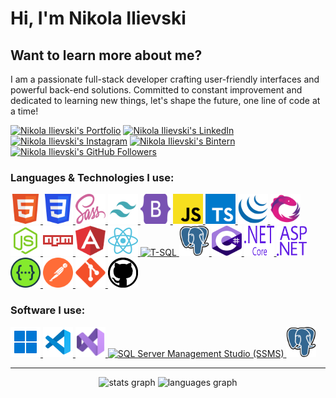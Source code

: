 # Hi, I'm Nikola Ilievski

## Want to learn more about me?

I am a passionate full-stack developer crafting user-friendly interfaces and powerful back-end solutions. Committed to constant improvement and dedicated to learning new things, let's shape the future, one line of code at a time!

[![Nikola Ilievski's Portfolio](https://img.shields.io/badge/Portfolio-Access%20Website-9e1919?style=flat&logo=carrd&logoColor=white&link=https://nikola-ilievski.netlify.app/)](https://nikola-ilievski.netlify.app/)
[![Nikola Ilievski's LinkedIn](https://img.shields.io/badge/-LinkedIn-0077B5?style=flat&logo=Linkedin&logoColor=white&link=https://www.linkedin.com/in/nikola-ilievski7/)](https://www.linkedin.com/in/nikola-ilievski7/)
[![Nikola Ilievski's Instagram](https://img.shields.io/badge/-Instagram-DD2A7B?style=flat&logo=Instagram&logoColor=white&link=https://www.instagram.com/niko_ilievski/)](https://www.instagram.com/niko_ilievski/)
[![Nikola Ilievski's Bintern](https://img.shields.io/badge/-Bintern-FA8127?style=flat&logo=bookalope&logoColor=white&link=https://bintern.com/en/student/public/profile/bmlrb2xhaWxpZXZza2k0MjFAZ21haWwuY29t)](https://bintern.com/en/student/public/profile/bmlrb2xhaWxpZXZza2k0MjFAZ21haWwuY29t)
[![Nikola Ilievski's GitHub Followers](https://img.shields.io/github/followers/Biohazardx44?label=Follow&style=social)](https://github.com/Biohazardx44)

### Languages & Technologies I use:

<div>
	<a href="https://developer.mozilla.org/en-US/docs/Web/HTML" target="_blank" rel="noopener noreferrer">
	  <img width="48" height="48" src="./icons/html.svg" alt="HTML" title="HTML"/>
	</a>
	<a href="https://developer.mozilla.org/en-US/docs/Web/CSS" target="_blank" rel="noopener noreferrer">
	  <img width="48" height="48" src="./icons/css.svg" alt="CSS" title="CSS"/>
	</a>
	<a href="https://sass-lang.com/" target="_blank" rel="noopener noreferrer">
	  <img width="48" height="48" src="./icons/sass.svg" alt="Sass & SCSS" title="Sass & SCSS"/>
	</a>
	<a href="https://tailwindcss.com/" target="_blank" rel="noopener noreferrer">
	  <img width="48" height="48" src="./icons/tailwind.svg" alt="Tailwind CSS" title="Tailwind CSS"/>
	</a>
	<a href="https://getbootstrap.com/" target="_blank" rel="noopener noreferrer">
	  <img width="48" height="48" src="./icons/bootstrap.svg" alt="Bootstrap" title="Bootstrap"/>
	</a>
	<a href="https://developer.mozilla.org/en-US/docs/Web/JavaScript" target="_blank" rel="noopener noreferrer">
	  <img width="48" height="48" src="./icons/javascript.svg" alt="JavaScript" title="JavaScript"/>
	</a>
	<a href="https://www.typescriptlang.org/" target="_blank" rel="noopener noreferrer">
	  <img width="48" height="48" src="./icons/typescript.svg" alt="TypeScript" title="TypeScript"/>
	</a>
    <a href="https://jquery.com/" target="_blank" rel="noopener noreferrer">
	  <img width="48" height="48" src="./icons/jquery.svg" alt="jQuery" title="jQuery"/>
	</a>
	<a href="https://rxjs.dev/" target="_blank" rel="noopener noreferrer">
	  <img width="48" height="48" src="./icons/rxjs.svg" alt="RxJS" title="RxJS"/>
	</a>
	<a href="https://nodejs.org/en" target="_blank" rel="noopener noreferrer">
	  <img width="48" height="48" src="./icons/nodejs.svg" alt="NodeJS" title="NodeJS"/>
	</a>
	<a href="https://www.npmjs.com/" target="_blank" rel="noopener noreferrer">
	  <img width="48" height="48" src="./icons/npm.svg" alt="npm" title="npm"/>
	</a>
	<a href="https://angular.io/" target="_blank" rel="noopener noreferrer">
	  <img width="48" height="48" src="./icons/angular.svg" alt="Angular" title="Angular"/>
	</a>
	<a href="https://react.dev/" target="_blank" rel="noopener noreferrer">
	  <img width="48" height="48" src="./icons/react.svg" alt="React & React Native" title="React & React Native"/>
	</a>
	<a href="https://www.microsoft.com/en-us/sql-server/sql-server-downloads" target="_blank" rel="noopener noreferrer">
	  <img width="48" height="48" src="./icons/tsql.ico" alt="T-SQL" title="T-SQL"/>
	</a>
    <a href="https://www.postgresql.org/" target="_blank" rel="noopener noreferrer">
	  <img width="48" height="48" src="./icons/postgresql.svg" alt="PostgreSQL" title="PostgreSQL"/>
	</a>
	<a href="https://learn.microsoft.com/en-us/dotnet/csharp/" target="_blank" rel="noopener noreferrer">
	  <img width="48" height="48" src="./icons/csharp.svg" alt="C-Sharp" title="C-Sharp"/>
	</a>
	<a href="https://dotnet.microsoft.com/en-us/download/dotnet" target="_blank" rel="noopener noreferrer">
	  <img width="48" height="48" src="./icons/netcore.svg" alt=".NET Core" title=".NET Core"/>
	</a>
	<a href="https://dotnet.microsoft.com/en-us/apps/aspnet" target="_blank" rel="noopener noreferrer">
	  <img width="48" height="48" src="./icons/aspnetcore.svg" alt="ASP.NET MVC & Web API" title="ASP.NET MVC & Web API"/>
	</a>
	<a href="https://swagger.io/" target="_blank" rel="noopener noreferrer">
	  <img width="48" height="48" src="./icons/swagger.svg" alt="Swagger" title="Swagger"/>
	</a>
    <a href="https://www.postman.com/" target="_blank" rel="noopener noreferrer">
	  <img width="48" height="48" src="./icons/postman.svg" alt="Postman" title="Postman"/>
	</a>
	<a href="https://git-scm.com/" target="_blank" rel="noopener noreferrer">
	  <img width="48" height="48" src="./icons/git.svg" alt="Git" title="Git"/>
	</a>
	<a href="https://github.com/" target="_blank" rel="noopener noreferrer">
	  <img width="48" height="48" src="./icons/github.svg" alt="GitHub" title="GitHub"/>
	</a>
</div>

### Software I use:

<div>
	<a href="https://www.microsoft.com/en-us/windows/?r=1" target="_blank" rel="noopener noreferrer">
	  <img width="48" height="48" src="./icons/windows.svg" alt="Windows" title="Windows"/>
	</a>
	<a href="https://code.visualstudio.com/" target="_blank" rel="noopener noreferrer">
	  <img width="48" height="48" src="./icons/visualstudiocode.svg" alt="Visual Studio Code" title="Visual Studio Code"/>
	</a>
    <a href="https://visualstudio.microsoft.com/downloads/" target="_blank" rel="noopener noreferrer">
	  <img width="48" height="48" src="./icons/visualstudio.svg" alt="Visual Studio" title="Visual Studio"/>
	</a>
	<a href="https://learn.microsoft.com/en-us/sql/ssms/download-sql-server-management-studio-ssms?view=sql-server-ver16" target="_blank" rel="noopener noreferrer">
	  <img width="48" height="48" src="./icons/ssms.ico" alt="SQL Server Management Studio (SSMS)" title="SQL Server Management Studio (SSMS)"/>
	</a>
	<a href="https://www.pgadmin.org/download/" target="_blank" rel="noopener noreferrer">
	  <img width="48" height="48" src="./icons/postgresql.svg" alt="pgAdmin 4" title="pgAdmin 4"/>
	</a>
</div>

---

<div align="center">
  <img src="https://github-readme-stats.vercel.app/api?username=Biohazardx44&show_icons=true&title_color=f01818&icon_color=910a0a&text_color=c3c3c3&bg_color=202020&count_private=true" width="55%" alt="stats graph" />
  <img src="https://github-readme-stats.vercel.app/api/top-langs/?username=Biohazardx44&show_icons=true&title_color=f01818&icon_color=910a0a&text_color=c3c3c3&bg_color=202020&count_private=true&layout=compact&exclude_repo=Homework-SQL" width="42%" alt="languages graph" />
</div>